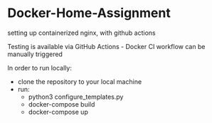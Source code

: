 # Docker-Home-Assignment

setting up containerized nginx, with github actions

Testing is available via GitHub Actions - Docker CI workflow can be manually triggered

In order to run locally:

- clone the repository to your local machine
- run:
  - python3 configure_templates.py
  - docker-compose build
  - docker-compose up
